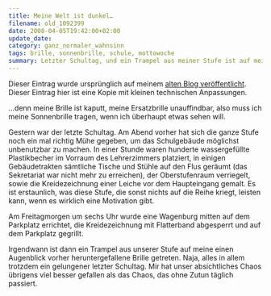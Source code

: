 ```yaml
---
title: Meine Welt ist dunkel…
filename: old_1092399
date: 2008-04-05T19:42:00+02:00
update_date:
category: ganz_normaler_wahnsinn
tags: brille, sonnenbrille, schule, mottowoche
summary: Letzter Schultag, und ein Trampel aus meiner Stufe ist auf meine Brille getreten, also muss ich jetzt als Ersatz meine Sonnenbrille tragen.
---
```

Dieser Eintrag wurde ursprünglich auf meinem [alten Blog veröffentlicht](https://stu.blogger.de/stories/1092399/). Dieser Eintrag hier ist eine Kopie mit kleinen technischen Anpassungen.

…denn meine Brille ist kaputt, meine Ersatzbrille unauffindbar, also muss ich meine Sonnenbrille tragen, wenn ich überhaupt etwas sehen will.

Gestern war der letzte Schultag. Am Abend vorher hat sich die ganze Stufe noch ein mal richtig Mühe gegeben, um das Schulgebäude möglichst unbenutzbar zu machen. In einer Stunde waren hunderte wassergefüllte Plastikbecher im Vorraum des Lehrerzimmers platziert, in einigen Gebäudetrakten sämtliche Tische und Stühle auf den Flus geräumt (das Sekretariat war nicht mehr zu erreichen), der Oberstufenraum verriegelt, sowie die Kreidezeichnung einer Leiche vor dem Haupteingang gemalt. Es ist erstaunlich, was diese Stufe, die sonst nichts auf die Reihe kriegt, leisten kann, wenn es wirklich eine Motivation gibt.

Am Freitagmorgen um sechs Uhr wurde eine Wagenburg mitten auf dem Parkplatz errichtet, die Kreidezeichnung mit Flatterband abgesperrt und auf dem Parkplatz gegrillt.

Irgendwann ist dann ein Trampel aus unserer Stufe auf meine einen Augenblick vorher heruntergefallene Brille getreten.  Naja, alles in allem trotzdem ein gelungener letzter Schultag. Mir hat unser absichtliches Chaos übrigens viel besser gefallen als das Chaos, das ohne Zutun täglich passiert.
